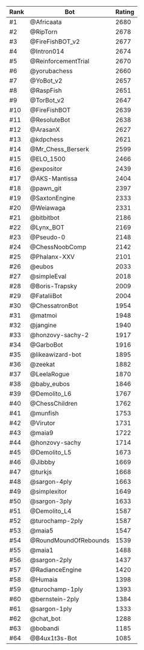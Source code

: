 Rank|Bot|Rating
---|---|---
#1|@Africaata|2680
#2|@RipTorn|2678
#3|@FireFishBOT_v2|2677
#4|@Intron014|2674
#5|@ReinforcementTrial|2670
#6|@yorubachess|2660
#7|@YoBot_v2|2657
#8|@RaspFish|2651
#9|@TorBot_v2|2647
#10|@FireFishBOT|2639
#11|@ResoluteBot|2638
#12|@ArasanX|2627
#13|@kdpchess|2621
#14|@Mr_Chess_Berserk|2599
#15|@ELO_1500|2466
#16|@expositor|2439
#17|@AKS-Mantissa|2404
#18|@pawn_git|2397
#19|@SaxtonEngine|2333
#20|@Weiawaga|2331
#21|@bitbitbot|2186
#22|@Lynx_BOT|2169
#23|@Pseudo-0|2148
#24|@ChessNoobComp|2142
#25|@Phalanx-XXV|2101
#26|@eubos|2033
#27|@simpleEval|2018
#28|@Boris-Trapsky|2009
#29|@FataliiBot|2004
#30|@ChessatronBot|1954
#31|@matmoi|1948
#32|@jangine|1940
#33|@honzovy-sachy-2|1917
#34|@GarboBot|1916
#35|@likeawizard-bot|1895
#36|@zeekat|1882
#37|@LeelaRogue|1870
#38|@baby_eubos|1846
#39|@Demolito_L6|1767
#40|@ChessChildren|1762
#41|@munfish|1753
#42|@Virutor|1731
#43|@maia9|1722
#44|@honzovy-sachy|1714
#45|@Demolito_L5|1673
#46|@Jibbby|1669
#47|@turkjs|1668
#48|@sargon-4ply|1663
#49|@simplexitor|1649
#50|@sargon-3ply|1633
#51|@Demolito_L4|1587
#52|@turochamp-2ply|1587
#53|@maia5|1547
#54|@RoundMoundOfRebounds|1539
#55|@maia1|1488
#56|@sargon-2ply|1437
#57|@RadianceEngine|1420
#58|@Humaia|1398
#59|@turochamp-1ply|1393
#60|@bernstein-2ply|1384
#61|@sargon-1ply|1333
#62|@chat_bot|1288
#63|@bobandi|1185
#64|@B4ux1t3s-Bot|1085
